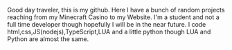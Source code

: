 Good day traveler, this is my github. Here I have a bunch of random projects reaching from my Minecraft Casino to my Website. I'm a student and not a full time developer though hopefully I will be in the near future. I code html,css,JS(nodejs),TypeScript,LUA and a little python though LUA and Python are almost the same.
